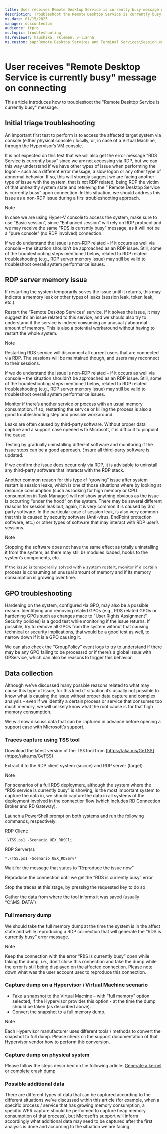 ```yaml
---
title: User receives Remote Desktop Service is currently busy message on connecting
description: Troubleshoot the Remote Desktop Service is currently busy error when users start a remote desktop connection.
ms.date: 01/15/2025
manager: dcscontentpm
audience: itpro
ms.topic: troubleshooting
ms.reviewer: kaushika, rklemen, v-lianna
ms.custom: sap:Remote Desktop Services and Terminal Services\Session connectivity, csstroubleshoot
---
```


# User receives "Remote Desktop Service is currently busy" message on connecting

This article introduces how to troubleshoot the "Remote Desktop Service is currently busy" message.

## Initial triage troubleshooting

An important first test to perform is to access the affected target system via console (either physical console / locally, or, in case of a Virtual Machine, through the Hypervisor’s VM console.

It is not expected on this test that we will also get the error message “RDS Service is currently busy” since we are not accessing via RDP, but we can this way understand if we have other types of issue when performing the logon – such as a different error message, a slow logon or any other type of abnormal behavior.
If so, this will strongly suggest we are facing another type of issue with the system, that is not RDP related, being RDP the victim of that unhealthy system state and retrieving the ” Remote Desktop Service is currently busy” upon connection.
In this situation, we should address this issue as a non-RDP issue during a first troubleshooting approach.

> [!NOTE]
> In case we are using Hyper-V console to access the system, make sure to use “Basic session”, since “Enhanced session” will rely on RDP protocol and we may receive the same “RDS is currently busy” message, as it will not be a “pure console” (no RDP involved) connection.
>
> If we do understand the issue is non-RDP related – if it occurs as well via console – the situation shouldn’t be approached as an RDP issue. Still, some of the troubleshooting steps mentioned below, related to RDP related troubleshooting (e.g., RDP server memory issue) may still be valid to troubleshoot overall system performance issues.

## RDP server memory issue

If restarting the system temporarily solves the issue until it returns, this may indicate a memory leak or other types of leaks (session leak, token leak, etc.).

Restart the “Remote Desktop Services” service. If it solves the issue, it may suggest it’s an issue related to this service, and we should also try to understand if the service is indeed consuming an unusual / abnormal amount of memory.
 This is also a potential workaround without having to restart the whole system.

> [!NOTE]
> Restarting RDS service will disconnect all current users that are connected via RDP. The sessions will be maintained though, and users may reconnect to their sessions.
>
> If we do understand the issue is non-RDP related – if it occurs as well via console – the situation shouldn’t be approached as an RDP issue. Still, some of the troubleshooting steps mentioned below, related to RDP related troubleshooting (e.g., RDP server memory issue) may still be valid to troubleshoot overall system performance issues.

Monitor if there’s another service or process with an usual memory consumption. If so, restarting the service or killing the process is also a good troubleshooting step and possible workaround.

Leaks are often caused by third-party software. Without proper data capture and a support case opened with Microsoft, it is difficult to pinpoint the cause.

Testing by gradually uninstalling different software and monitoring if the issue stops can be a good approach. Ensure all third-party software is updated.

If we confirm the issue does occur only via RDP, it is advisable to uninstall any third-party software that interacts with the RDP stack.

Another common reason for this type of “growing” issue after system restart is session leaks, which is one of those situations where by looking at resource consumption (such as looking for high memory or CPU consumption in Task Manager) will not show anything obvious as the issue is occurring “under the hood” on the system.
There may be several different reasons for session leak but, again, it is very common it is caused by 3rd party software.
In the particular case of session leak, is also very common that this is caused by security software (Anti-virus, EndPoint protection software, etc.) or other types of software that may interact with RDP user’s sessions.

> [!NOTE]
> Stopping the software does not have the same effect as totally uninstalling it from the system, as there may still be modules loaded, hooks to the system’s components, etc.

If the issue is temporarily solved with a system restart, monitor if a certain process is consuming an unusual amount of memory and if its memory consumption is growing over time.

## GPO troubleshooting

Hardening on the system, configured via GPO, may also be a possible reason. Identifying and removing related GPOs (e.g., RDS related GPOs or hardening GPOs such as changes made to "User Rights Assignment" Security policies) is a good test while monitoring if the issue returns.
If possible, try to remove all GPOs from the system without that causing technical or security implications, that would be a good test as well, to narrow down if it is a GPO causing it.

We can also check the “GroupPolicy” event logs to try to understand if there may be any GPO failing to be processed or if there’s a global issue with GPService, which can also be reasons to trigger this behavior.

## Data collection

Although we’ve discussed many possible reasons related to what may cause this type of issue, for this kind of situation it’s usually not possible to know what is causing the issue without proper data capture and complex analysis - even if we identify a certain process or service that consumes too much memory, we will unlikely know what the root cause is for that high memory consumption.

We will now discuss data that can be captured in advance before opening a support case with Microsoft’s support.

### Traces capture using TSS tool

Download the latest version of the TSS tool from [https://aka.ms/GeTSS](https://aka.ms/GeTSS)

Extract it to the RDP client system (source) and RDP server (target)

> [!NOTE]
> For scenarios of a full RDS deployment, although the system where the “RDS service is currently busy” is showing, is the most important system to capture the data in, we should capture the data in all systems of the deployment involved in the connection flow (which includes RD Connection Broker and RD Gateway).

Launch a PowerShell prompt on both systems and run the following commands, respectively:

RDP Client:

```console
.\TSS.ps1 -Scenario UEX_RDSCli
```

RDP Server(s):

```console
*.\TSS.ps1 -Scenario UEX_RDSSrv*
```

Wait for the message that states to “Reproduce the issue now”

Reproduce the connection until we get the “RDS is currently busy” error

Stop the traces at this stage, by pressing the requested key to do so

Gather the data from where the tool informs it was saved (usually “C:\MS_DATA”)

### Full memory dump

We should take the full memory dump at the time the system is in the affect state and while reproducing a RDP connection that will generate the “RDS is currently busy” error message.

> [!NOTE]
> Keep the connection with the error “RDS is currently busy” open while taking the dump, i.e., don’t close this connection and take the dump while the error is still being displayed on the affected connection.
Please note down what was the user account used to reproduce this connection.

### Capture dump on a Hypervisor / Virtual Machine scenario

- Take a snapshot to the Virtual Machine – with “full memory” option selected, if the Hypervisor provides this option - at the time the dump should be taken (as described above).
- Convert the snapshot to a full memory dump.

> [!NOTE]
> Each Hypervisor manufacturer uses different tools / methods to convert the snapshot to full dump. Please check on the support documentation of that Hypervisor vendor how to perform this conversion.

### Capture dump on physical system

Please follow the steps described on the following article:
[Generate a kernel or complete crash dump](https://learn.microsoft.com/en-us/troubleshoot/windows-client/performance/generate-a-kernel-or-complete-crash-dump)

### Possible additional data

There are different types of data that can be captured according to the different situations we’ve discussed within this article (for example, when a specific process / service that has growing memory consumption, a specific WPR capture should be performed to capture heap memory consumption of that process), but Microsoft’s support will inform accordingly what additional data may need to be captured after the first analysis is done and according to the situation we are facing.

